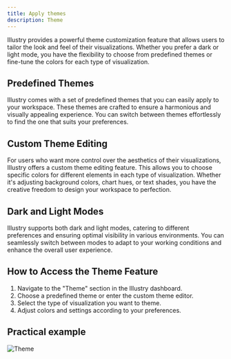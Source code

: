 ```yaml
---
title: Apply themes
description: Theme
---
```


Illustry provides a powerful theme customization feature that allows users to tailor the look and feel of their visualizations. Whether you prefer a dark or light mode, you have the flexibility to choose from predefined themes or fine-tune the colors for each type of visualization.

## Predefined Themes

Illustry comes with a set of predefined themes that you can easily apply to your workspace. These themes are crafted to ensure a harmonious and visually appealing experience. You can switch between themes effortlessly to find the one that suits your preferences.

## Custom Theme Editing

For users who want more control over the aesthetics of their visualizations, Illustry offers a custom theme editing feature. This allows you to choose specific colors for different elements in each type of visualization. Whether it's adjusting background colors, chart hues, or text shades, you have the creative freedom to design your workspace to perfection.

## Dark and Light Modes

Illustry supports both dark and light modes, catering to different preferences and ensuring optimal visibility in various environments. You can seamlessly switch between modes to adapt to your working conditions and enhance the overall user experience.

## How to Access the Theme Feature

1. Navigate to the "Theme" section in the Illustry dashboard.
2. Choose a predefined theme or enter the custom theme editor.
3. Select the type of visualization you want to theme.
4. Adjust colors and settings according to your preferences.

## Practical example

![Theme](/IllustryDocs/src/assets/theme.gif)